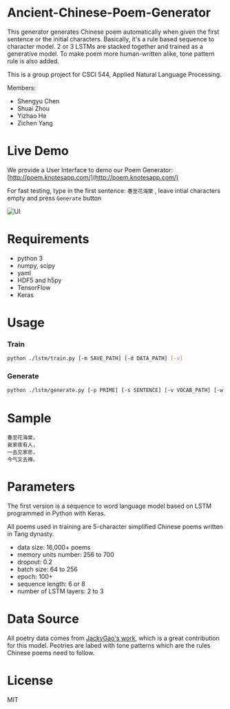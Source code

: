 # Ancient-Chinese-Poem-Generator
This generator generates Chinese poem automatically when given the first sentence or the initial characters. Basically, it's a rule based sequence to character model.
2 or 3 LSTMs are stacked together and trained as a generative model. To make poem more human-written alike, tone pattern rule is also added.

This is a group project for CSCI 544, Applied Natural Language Processing.

Members:
- Shengyu Chen
- Shuai Zhou
- Yizhao He
- Zichen Yang

# Live Demo

We provide a User Interface to demo our Poem Generator: [http://poem.knotesapp.com/](http://poem.knotesapp.com/)

For fast testing, type in the first sentence: `春至花海棠` , leave intial characters empty and press `Generate` button

![UI](./docs/demo.png)

# Requirements

- python 3
- numpy, scipy
- yaml
- HDF5 and h5py
- TensorFlow
- Keras

# Usage

### Train
```sh
python ./lstm/train.py [-m SAVE_PATH] [-d DATA_PATH] [-v]
```

### Generate
```sh
python ./lstm/generate.py [-p PRIME] [-s SENTENCE] [-v VOCAB_PATH] [-w MODEL_WEIGHTS_PATH] [-m MODEL_STRUCT_PATH]
```

# Sample

	春至花海棠，
	衰家夜有人，
	一去见家悲，
	今气又去禅。

# Parameters
The first version is a sequence to word language model based on LSTM programmed in Python with Keras.

All poems used in training are 5-character simplified Chinese poems written in Tang dynasty. 
- data size: 16,000+ poems
- memory units number: 256 to 700
- dropout: 0.2
- batch size: 64 to 256
- epoch: 100+
- sequence length: 6 or 8
- number of LSTM layers: 2 to 3

# Data Source
All poetry data comes from [JackyGao's work](https://github.com/jackeyGao/chinese-poetry), which is a great contribution for this model. Peotries are labed with tone patterns which are the rules Chinese poems need to follow. 

# License
MIT
